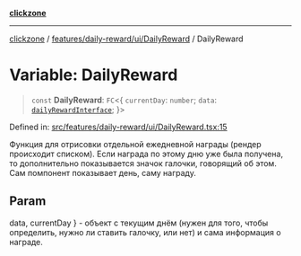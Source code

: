 [**clickzone**](../../../../../README.md)

***

[clickzone](../../../../../README.md) / [features/daily-reward/ui/DailyReward](../README.md) / DailyReward

# Variable: DailyReward

> `const` **DailyReward**: `FC`\<\{ `currentDay`: `number`; `data`: [`dailyRewardInterface`](../../../../../entities/user/daily-rewards/model/dailyRewardsSlice/interfaces/dailyRewardInterface.md); \}\>

Defined in: [src/features/daily-reward/ui/DailyReward.tsx:15](https://github.com/MaximBri/ClickZone/blob/20f3f0d061a7c50a96ed5bba64acbc325a456072/client/src/features/daily-reward/ui/DailyReward.tsx#L15)

Функция для отрисовки отдельной ежедневной награды (рендер происходит списком). Если награда по этому дню уже была получена, то дополнительно показывается значок галочки, говорящий об этом. Сам помпонент показывает день, саму награду.

## Param

data, currentDay } - объект с текущим днём (нужен для того, чтобы определить, нужно ли ставить галочку, или нет) и сама информация о награде.
